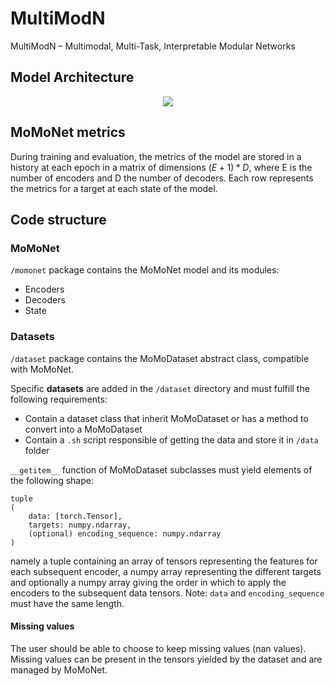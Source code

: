 # MultiModN
MultiModN – Multimodal, Multi-Task, Interpretable Modular Networks

## Model Architecture
<p align="center">
	<img src="https://docs.google.com/drawings/d/e/2PACX-1vQLCjRaSAQaDSqNhQhy7xMgbmxl_RzwToWchuc6t41hbTDMFdQO-yYIcp35qY3QUakUHOE4XgFu1L0q/pub?w=1531&h=510" />
</p>

## MoMoNet metrics
During training and evaluation, the metrics of the model are stored in a history at each epoch in a matrix of dimensions $(E+1) * D$, where E is the number of encoders and D the number of decoders. Each row represents the metrics for a target at each state of the model.

## Code structure
### MoMoNet
`/momonet` package contains the MoMoNet model and its modules:
* Encoders
* Decoders
* State

### Datasets
`/dataset` package contains the MoMoDataset abstract class, compatible with MoMoNet.

Specific **datasets** are added in the `/dataset` directory and must fulfill the following requirements:
* Contain a dataset class that inherit MoMoDataset or has a method to convert into a MoMoDataset
* Contain a `.sh` script responsible of getting the data and store it in `/data` folder

`__getitem__` function of MoMoDataset subclasses must yield elements of the following shape:

```
tuple
(
	data: [torch.Tensor],
	targets: numpy.ndarray,
	(optional) encoding_sequence: numpy.ndarray
)
```

namely a tuple containing an array of tensors representing the features for each subsequent encoder, a numpy array representing the different targets and optionally a numpy array giving the order in which to apply the encoders to the subsequent data tensors. Note: `data` and `encoding_sequence` must have the same length.

#### **Missing values**
The user should be able to choose to keep missing values (nan values). Missing values can be present in the tensors yielded by the dataset and are managed by MoMoNet. 
